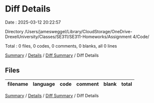 # Diff Details

Date : 2025-03-12 20:22:57

Directory /Users/jamesweggel/Library/CloudStorage/OneDrive-DrexelUniversity/Classes/SE311/SE311-Homeworks/Assignment 4/Code/

Total : 0 files,  0 codes, 0 comments, 0 blanks, all 0 lines

[Summary](results.md) / [Details](details.md) / [Diff Summary](diff.md) / Diff Details

## Files
| filename | language | code | comment | blank | total |
| :--- | :--- | ---: | ---: | ---: | ---: |

[Summary](results.md) / [Details](details.md) / [Diff Summary](diff.md) / Diff Details